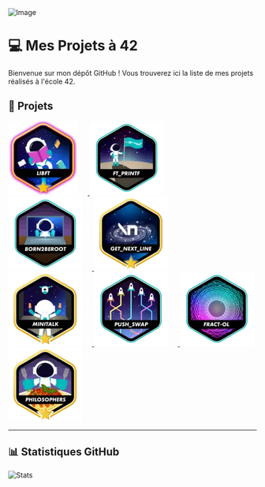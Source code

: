 <img src="https://i.pinimg.com/originals/90/70/32/9070324cdfc07c68d60eed0c39e77573.gif" alt="Image" width="500">


# 💻  Mes Projets à 42

Bienvenue sur mon dépôt GitHub ! Vous trouverez ici la liste de mes projets réalisés à l'école 42. 

## 🔧 Projets
<a href="https://github.com/votre-utilisateur/libft_bonus">
  <img src="https://github.com/leogaudin/42_project_badges/raw/main/badges/libft_bonus_max.webp" alt="Libft Bonus" style="display: inline-block; margin-right: 20px;"/>
</a>
<a href="https://github.com/Spike-hd/ft_printf">
  <img src="https://github.com/leogaudin/42_project_badges/raw/main/badges/ft_printf.webp" alt="ft_printf" style="display: inline-block; margin-right: 20px;"/>
</a>
<a href="https://github.com/Spike-hd/born2beroot">
  <img src="https://github.com/leogaudin/42_project_badges/raw/main/badges/born2beroot.webp" alt="Born2beroot" style="display: inline-block; margin-right: 20px;"/>
</a>
<a href="https://github.com/Spike-hd/get_next_line">
  <img src="https://github.com/leogaudin/42_project_badges/raw/main/badges/get_next_line_bonus.webp" alt="Get Next Line" style="display: inline-block; margin-right: 20px;"/>
</a>
<a href="https://github.com/Spike-hd/minitalk">
  <img src="https://github.com/leogaudin/42_project_badges/raw/main/badges/minitalk_bonus.webp" alt="Minitalk" style="display: inline-block; margin-right: 20px;"/>
</a>
<a href="https://github.com/Spike-hd/push_swap">
  <img src="https://github.com/leogaudin/42_project_badges/raw/main/badges/push_swap.webp" alt="Push Swap" style="display: inline-block; margin-right: 20px;"/>
</a>
<a href="https://github.com/Spike-hd/fract-ol">
  <img src="https://github.com/leogaudin/42_project_badges/raw/main/badges/fract-ol.webp" alt="Fract-ol" style="display: inline-block;"/>
</a>
<a href="https://github.com/Spike-hd/philosophers">
  <img src="https://github.com/leogaudin/42_project_badges/raw/main/badges/philosophers_bonus.webp" alt="Fract-ol" style="display: inline-block;"/>
</a>


---

## 📊 Statistiques GitHub

![Stats](https://github-readme-stats.vercel.app/api?username=Spike-hd&show_icons=true&theme=radical)


